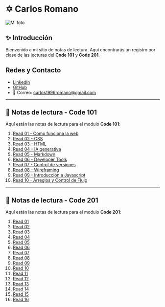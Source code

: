 #  ✡ Carlos Romano

![Mi foto](https://encrypted-tbn0.gstatic.com/images?q=tbn:ANd9GcSkf6sr2tq9c5TtxuMdsDtsQh1NZJC_z8DEcg&s)


## ✨ Introducción
Bienvenido a mi sitio de notas de lectura.  Aquí encontrarás un registro por clase de las lecturas del  **Code 101** y **Code 201**.

## Redes y Contacto  
- [LinkedIn](https://www.linkedin.com/in/romanocode/)  
- [GitHub](https://github.com/romanocode)  
- 📧 Correo: carlos1996romano@gmail.com 



---

## 🚀 Notas de lectura - Code 101
Aquí están las notas de lectura para el modulo **Code 101**:

1. [Read 01 - Como funciona la web ](./101/read01.md)  
2. [Read 02 - CSS ](./101/read02.md)  
3. [Read 03 - HTML](./101/read03.md)  
4. [Read 04 - IA generativa](./101/read04.md)  
5. [Read 05 - Markdown](./101/read05.md)  
6. [Read 06 - Developer Tools](./101/read06.md)  
7. [Read 07 - Control de versiones](./101/read07.md)  
8. [Read 08 - Wireframing](./101/read08.md)  
9. [Read 09 - Introducción a Javascript](./101/read09.md)  
10. [Read 10 - Arreglos y Control de Flujo](./101/read10.md)  

---

## 🌟 Notas de lectura - Code 201
Aquí están las notas de lectura para el modulo **Code 201**:

1. [Read 01](./201/read01.md)  
2. [Read 02](./201/read02.md)  
3. [Read 03](./201/read03.md)  
4. [Read 04](./201/read04.md)  
5. [Read 05](./201/read05.md)  
6. [Read 06](./201/read06.md)  
7. [Read 07](./201/read07.md)  
8. [Read 08](./201/read08.md)  
9. [Read 09](./201/read09.md)  
10. [Read 10](./201/read10.md)  
11. [Read 11](./201/read11.md)  
12. [Read 12](./201/read12.md)  
13. [Read 13](./201/read13.md)  
14. [Read 14](./201/read14.md)  
15. [Read 15](./201/read15.md)  
16. [Read 16](./201/read16.md)  
